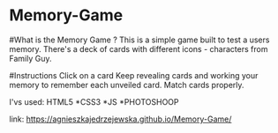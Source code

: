 # Memory-Game

#What is the Memory Game ?
This is a simple game built to test a users memory. There's a deck of cards with different icons - characters from Family Guy.

#Instructions
Click on a card
Keep revealing cards and working your memory to remember each unveiled card.
Match cards properly.

I'vs used:
HTML5
*CSS3
*JS
*PHOTOSHOOP 

link: https://agnieszkajedrzejewska.github.io/Memory-Game/
